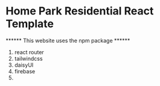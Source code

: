 # Home Park Residential React Template


****** This website uses the npm package ******


1. react router
2. tailwindcss
3. daisyUI
4. firebase
5. 